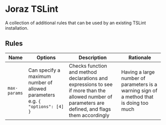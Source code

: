 # Joraz TSLint

A collection of additional rules that can be used by an existing TSLint installation.

## Rules

| Name         | Options                                                             | Description                                                                                                                                          | Rationale |
| ------------ | ------------------------------------------------------------------- | ---------------------------------------------------------------------------------------------------------------------------------------------------- | --------- |
| `max-params` | Can specify a maximum number of allowed parameters e.g. `{ "options": [4] }` | Checks function and method declarations and expressions to see if more than the allowed number of parameters are defined, and flags them accordingly | Having a large number of parameters is a warning sign of a method that is doing too much |